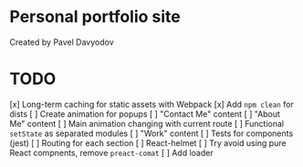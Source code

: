 # Personal portfolio site

Created by Pavel Davyodov

# TODO

[x] Long-term caching for static assets with Webpack
[x] Add `npm clean` for dists
[ ] Create animation for popups
[ ] "Contact Me" content
[ ] "About Me" content
[ ] Main animation changing with current route
[ ] Functional `setState` as separated modules
[ ] "Work" content
[ ] Tests for components (jest)
[ ] Routing for each section
[ ] React-helmet
[ ] Try avoid using pure React compnents, remove `preact-comat`
[ ] Add loader
